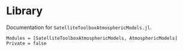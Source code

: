 Library
=======

Documentation for `SatelliteToolboxAtmosphericModels.jl`.

```@autodocs
Modules = [SatelliteToolboxAtmosphericModels, AtmosphericModels]
Private = false
```
